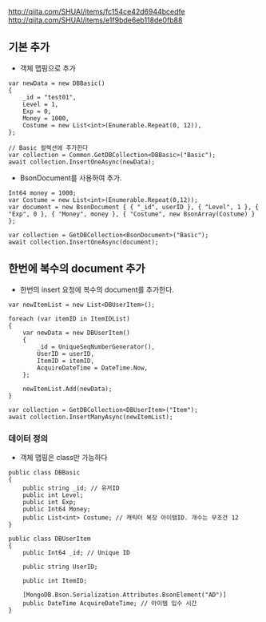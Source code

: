 http://qiita.com/SHUAI/items/fc154ce42d6944bcedfe
http://qiita.com/SHUAI/items/e1f9bde6eb118de0fb88


## 기본 추가
- 객체 맵핑으로 추가
```
var newData = new DBBasic()
{
    _id = "test01",
    Level = 1,
    Exp = 0,
    Money = 1000,
    Costume = new List<int>(Enumerable.Repeat(0, 12)),
};

// Basic 컬렉션에 추가한다
var collection = Common.GetDBCollection<DBBasic>("Basic");
await collection.InsertOneAsync(newData);
```

- BsonDocument를 사용하여 추가.
```
Int64 money = 1000;
var Costume = new List<int>(Enumerable.Repeat(0,12));
var document = new BsonDocument { { "_id", userID }, { "Level", 1 }, { "Exp", 0 }, { "Money", money }, { "Costume", new BsonArray(Costume) } };

var collection = GetDBCollection<BsonDocument>("Basic");
await collection.InsertOneAsync(document);
```



## 한번에 복수의 document 추가
- 한번의 insert 요청에 복수의 document를 추가한다.
```
var newItemList = new List<DBUserItem>();

foreach (var itemID in ItemIDList)
{
    var newData = new DBUserItem()
    {
        _id = UniqueSeqNumberGenerator(),
        UserID = userID,
        ItemID = itemID,
        AcquireDateTime = DateTime.Now,
    };

    newItemList.Add(newData);
}

var collection = GetDBCollection<DBUserItem>("Item");
await collection.InsertManyAsync(newItemList);
```


### 데이터 정의
- 객체 맵핑은 class만 가능하다
```
public class DBBasic
{
    public string _id; // 유저ID
    public int Level;
    public int Exp;
    public Int64 Money;
    public List<int> Costume; // 캐릭터 복장 아이템ID. 개수는 무조건 12
}
```

```
public class DBUserItem
{
    public Int64 _id; // Unique ID

    public string UserID;

    public int ItemID;

    [MongoDB.Bson.Serialization.Attributes.BsonElement("AD")]
    public DateTime AcquireDateTime; // 아이템 입수 시간
}
```
